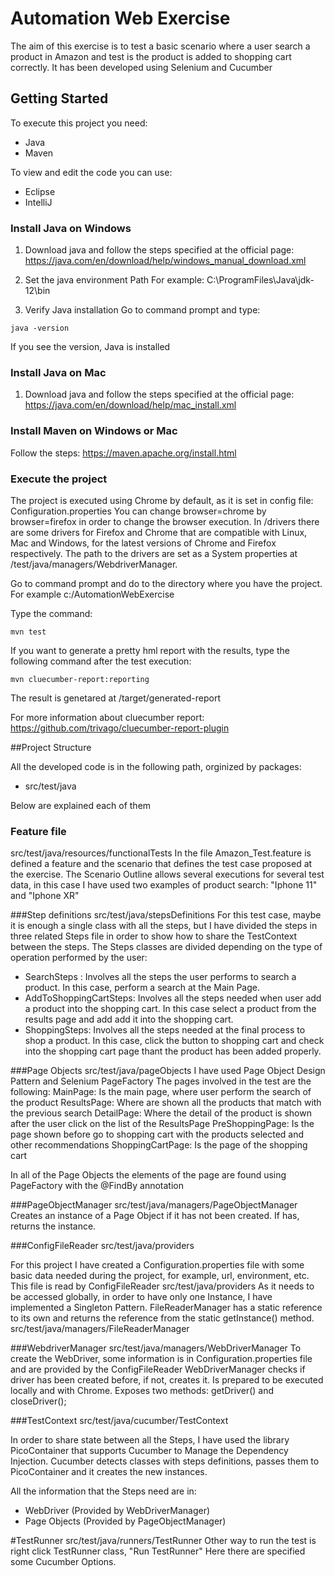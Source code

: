 # Automation Web Exercise

The aim of this exercise is to test a basic scenario where a user search a product in Amazon and test is the product
is added to shopping cart correctly.
It has been developed using Selenium and Cucumber

## Getting Started

To execute this project you need:
- Java
- Maven

To view and edit the code you can use:
- Eclipse
- IntelliJ

### Install Java on Windows

1. Download java and follow the steps specified at the official page:
https://java.com/en/download/help/windows_manual_download.xml

2. Set the java environment Path
For example:
C:\ProgramFiles\Java\jdk-12\bin

3. Verify Java installation
Go to command prompt and type:

```
java -version
```

If you see the version, Java is installed

### Install Java on Mac

1. Download java and follow the steps specified at the official page:
https://java.com/en/download/help/mac_install.xml

### Install Maven on Windows or Mac
Follow the steps: https://maven.apache.org/install.html

### Execute the project

The project is executed using Chrome by default, as it is set in config file: Configuration.properties
You can change browser=chrome by browser=firefox in order to change the browser execution.
In /drivers there are some drivers for Firefox and Chrome that are compatible with Linux, Mac and Windows, for the
latest versions of Chrome and Firefox respectively. The path to the drivers are set as a System properties at
/test/java/managers/WebdriverManager.

Go to command prompt and do to the directory where you have the project.
For example c:/AutomationWebExercise

Type the command:
```
mvn test
```

If you want to generate a pretty hml report with the results, type the following command after the test execution:

```
mvn cluecumber-report:reporting
```

The result is genetared at /target/generated-report

For more information about cluecumber report:
https://github.com/trivago/cluecumber-report-plugin


##Project Structure

All the developed code is in the following path, orginized by packages:
 - src/test/java

 Below are explained each of them

### Feature file
src/test/java/resources/functionalTests
In the file Amazon_Test.feature is defined a feature and the scenario that defines the test case proposed at the
exercise. The Scenario Outline allows several executions for several test data, in this case I have used two examples
of product search: "Iphone 11" and "Iphone XR"

###Step definitions
src/test/java/stepsDefinitions
For this test case, maybe it is enough a single class with all the steps, but I have divided the steps in three related
Steps file in order to show how to share the TestContext between the steps.
The Steps classes are divided depending on the type of operation performed by the user:
 - SearchSteps : Involves all the steps the user performs to search a product. In this case, perform a search at the Main Page.
 - AddToShoppingCartSteps: Involves all the steps needed when user add a product into the shopping cart.
   In this case select a product from the results page and add add it into the shopping cart.
 - ShoppingSteps: Involves all the steps needed at the final process to shop a product. In this case,
   click the button to shopping cart and check into the shopping cart page thant the product has been added properly.

###Page Objects
src/test/java/pageObjects
I have used Page Object Design Pattern and Selenium PageFactory
The pages involved in the test are the following:
MainPage: Is the main page, where user perform the search of the product
ResultsPage: Where are shown all the products that match with the previous search
DetailPage: Where the detail of the product is shown after the user click on the list of the ResultsPage
PreShoppingPage: Is the page shown before go to shopping cart with the products selected and other recommendations
ShoppingCartPage: Is the page of the shopping cart

In all of the Page Objects the elements of the page are found using PageFactory with the @FindBy annotation

###PageObjectManager
src/test/java/managers/PageObjectManager
Creates an instance of a Page Object if it has not been created. If has, returns the instance.

###ConfigFileReader
src/test/java/providers

For this project I have created a Configuration.properties file with some basic data needed during the project, for
example, url, environment, etc.
This file is read by ConfigFileReader src/test/java/providers
As it needs to be accessed globally, in order to have only one Instance, I have implemented a Singleton Pattern.
FileReaderManager has a static reference to its own and returns the reference from the static getInstance() method.
src/test/java/managers/FileReaderManager

###WebdriverManager
src/test/java/managers/WebDriverManager
To create the WebDriver, some information is in Configuration.properties file and are provided by the ConfigFileReader
WebDriverManager checks if driver has been created before, if not, creates it.
Is prepared to be executed locally and with Chrome.
Exposes two methods: getDriver() and closeDriver();

###TestContext
src/test/java/cucumber/TestContext

In order to share state between all the Steps, I have used the library PicoContainer
that supports Cucumber to Manage the Dependency Injection.
Cucumber detects classes with steps definitions, passes them to PicoContainer and it creates the new instances.

All the information that the Steps need are in:
  - WebDriver (Provided by WebDriverManager)
  - Page Objects (Provided by PageObjectManager)

#TestRunner
src/test/java/runners/TestRunner
Other way to run the test is right click TestRunner class, "Run TestRunner"
Here there are specified some Cucumber Options.














